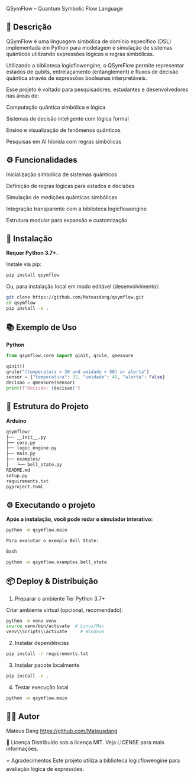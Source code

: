 QSymFlow – Quantum Symbolic Flow Language

## 📖 Descrição

QSymFlow é uma linguagem simbólica de domínio específico (DSL) implementada em Python para modelagem e simulação de sistemas quânticos utilizando expressões lógicas e regras simbólicas.

Utilizando a biblioteca logicflowengine, o QSymFlow permite representar estados de qubits, entrelaçamento (entanglement) e fluxos de decisão quântica através de expressões booleanas interpretáveis.

Esse projeto é voltado para pesquisadores, estudantes e desenvolvedores nas áreas de:

Computação quântica simbólica e lógica

Sistemas de decisão inteligente com lógica formal

Ensino e visualização de fenômenos quânticos

Pesquisas em AI híbrida com regras simbólicas

## ⚙️ Funcionalidades

Inicialização simbólica de sistemas quânticos

Definição de regras lógicas para estados e decisões

Simulação de medições quânticas simbólicas

Integração transparente com a biblioteca logicflowengine

Estrutura modular para expansão e customização


## 🚀 Instalação

**Requer Python 3.7+.**


Instale via pip:


``` python
pip install qsymflow
```

Ou, para instalação local em modo editável (desenvolvimento):

```bash
git clone https://github.com/Mateusdang/qsymflow.git
cd qsymflow
pip install -e .
```

## 📚 Exemplo de Uso

**Python**

```python
from qsymflow.core import qinit, qrule, qmeasure

qinit()
qrule("(temperatura > 30 and umidade < 50) or alerta")
sensor = {"temperatura": 32, "umidade": 45, "alerta": False}
decisao = qmeasure(sensor)
print(f"Decisão: {decisao}")
```

## 📁 Estrutura do Projeto

**Arduino**
```bash
qsymflow/
├── __init__.py
├── core.py
├── logic_engine.py
├── main.py
├── examples/
│   └── bell_state.py
README.md
setup.py
requirements.txt
pyproject.toml
```

## ⚙️ Executando o projeto

**Após a instalação, você pode rodar o simulador interativo:**

```bash
python -m qsymflow.main

Para executar o exemplo Bell State:

Bash

python -m qsymflow.examples.bell_state
```

## 📦 Deploy & Distribuição

1. Preparar o ambiente
Ter Python 3.7+

Criar ambiente virtual (opcional, recomendado):

```bash
python -m venv venv
source venv/bin/activate  # Linux/Mac
venv\\Scripts\\activate     # Windows
```
2. Instalar dependências

```bash
pip install -r requirements.txt
```
3. Instalar pacote localmente

```bash
pip install -e .
```

4. Testar execução local

```bash
python -m qsymflow.main
```



## 👨‍💻 Autor

Mateus Dang
https://github.com/Mateusdang

📄 Licença
Distribuído sob a licença MIT. Veja LICENSE para mais informações.


⭐ Agradecimentos
Este projeto utiliza a biblioteca logicflowengine para avaliação lógica de expressões.